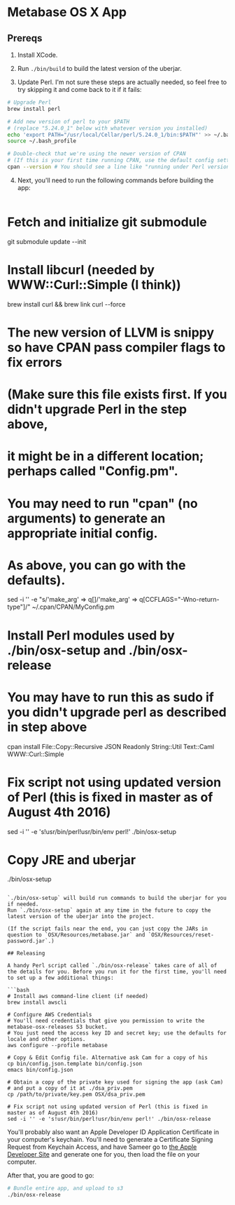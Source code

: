 # Metabase OS X App

## Prereqs

1.  Install XCode.

2.  Run `./bin/build` to build the latest version of the uberjar.

3.  Update Perl. I'm not sure these steps are actually needed, so feel free to try skipping it and come back to it if it fails:
  
   ```bash
   # Upgrade Perl
   brew install perl
   
   # Add new version of perl to your $PATH
   # (replace "5.24.0_1" below with whatever version you installed)
   echo 'export PATH="/usr/local/Cellar/perl/5.24.0_1/bin:$PATH"' >> ~/.bash_profile
   source ~/.bash_profile
   
   # Double-check that we're using the newer version of CPAN
   # (If this is your first time running CPAN, use the default config settings when prompted)
   cpan --version # You should see a line like "running under Perl version 5.24.0."
   ```

4.  Next, you'll need to run the following commands before building the app:

    ```bash
   # Fetch and initialize git submodule
   git submodule update --init
   
   # Install libcurl (needed by WWW::Curl::Simple (I think))
   brew install curl && brew link curl --force
   
   # The new version of LLVM is snippy so have CPAN pass compiler flags to fix errors
   # (Make sure this file exists first. If you didn't upgrade Perl in the step above, 
   # it might be in a different location; perhaps called "Config.pm". 
   # You may need to run "cpan" (no arguments) to generate an appropriate initial config. 
   # As above, you can go with the defaults).
   sed -i '' -e "s/'make_arg' => q\[\]/'make_arg' => q\[CCFLAGS=\"-Wno-return-type\"\]/" ~/.cpan/CPAN/MyConfig.pm

   # Install Perl modules used by ./bin/osx-setup and ./bin/osx-release
   # You may have to run this as sudo if you didn't upgrade perl as described in step above
   cpan install File::Copy::Recursive JSON Readonly String::Util Text::Caml WWW::Curl::Simple
   
   # Fix script not using updated version of Perl (this is fixed in master as of August 4th 2016)
   sed -i '' -e 's!usr/bin/perl!usr/bin/env perl!' ./bin/osx-setup
   
   # Copy JRE and uberjar
   ./bin/osx-setup
   ```

`./bin/osx-setup` will build run commands to build the uberjar for you if needed.
Run `./bin/osx-setup` again at any time in the future to copy the latest version of the uberjar into the project.

(If the script fails near the end, you can just copy the JARs in question to `OSX/Resources/metabase.jar` and `OSX/Resources/reset-password.jar`.)

## Releasing

A handy Perl script called `./bin/osx-release` takes care of all of the details for you. Before you run it for the first time, you'll need to set up a few additional things:

```bash
# Install aws command-line client (if needed)
brew install awscli

# Configure AWS Credentials
# You'll need credentials that give you permission to write the metabase-osx-releases S3 bucket.
# You just need the access key ID and secret key; use the defaults for locale and other options.
aws configure --profile metabase

# Copy & Edit Config file. Alternative ask Cam for a copy of his
cp bin/config.json.template bin/config.json
emacs bin/config.json

# Obtain a copy of the private key used for signing the app (ask Cam)
# and put a copy of it at ./dsa_priv.pem
cp /path/to/private/key.pem OSX/dsa_priv.pem

# Fix script not using updated version of Perl (this is fixed in master as of August 4th 2016)
sed -i '' -e 's!usr/bin/perl!usr/bin/env perl!' ./bin/osx-release
```

You'll probably also want an Apple Developer ID Application Certificate in your computer's keychain. You'll need to generate a Certificate Signing Request from Keychain Access, and have Sameer go to [the Apple Developer Site](https://developer.apple.com/account/mac/certificate/) and generate one for you, then load the file on your computer. 

After that, you are good to go:
```bash
# Bundle entire app, and upload to s3
./bin/osx-release
```
